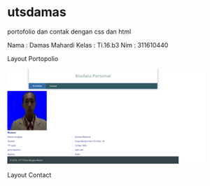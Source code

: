 # utsdamas
portofolio dan contak dengan css dan html


Nama	: Damas Mahardi
Kelas	: Ti.16.b3
Nim	: 311610440

Layout Portopolio
<p align=center">
<img src="https://github.com/DamasMahardi/utsdamas/blob/master/Screenshot-2018-7-4%20profile.png" width="450 height="300"/>
</p>














Layout Contact
<p align="center">
<img src="https://github.com/DamasMahardi/utsdamas/blob/master/Screenshot-2018-7-4%20contact.png" width=450" height="300/>
</p>













































































































































